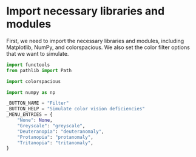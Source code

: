 # Import necessary libraries and modules

First, we need to import the necessary libraries and modules, including Matplotlib, NumPy, and colorspacious. We also set the color filter options that we want to simulate.

```python
import functools
from pathlib import Path

import colorspacious

import numpy as np

_BUTTON_NAME = "Filter"
_BUTTON_HELP = "Simulate color vision deficiencies"
_MENU_ENTRIES = {
    "None": None,
    "Greyscale": "greyscale",
    "Deuteranopia": "deuteranomaly",
    "Protanopia": "protanomaly",
    "Tritanopia": "tritanomaly",
}
```
